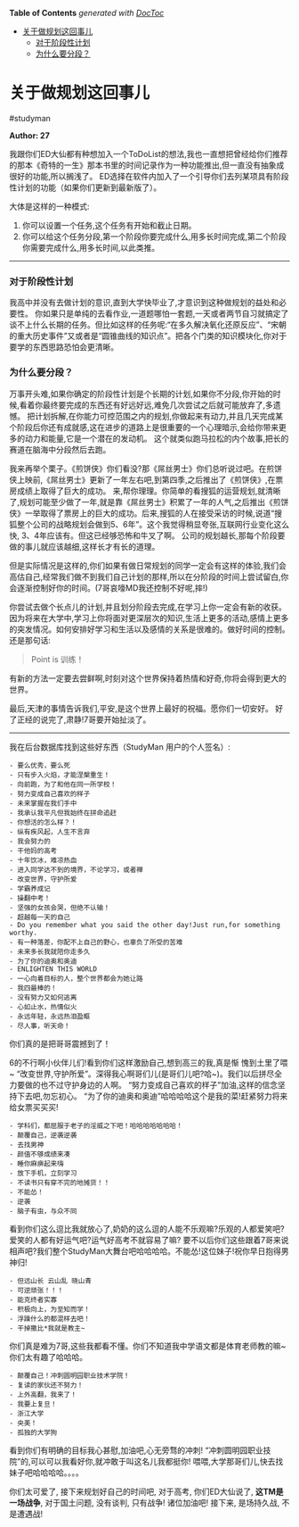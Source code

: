 <!-- START doctoc generated TOC please keep comment here to allow auto update -->
<!-- DON'T EDIT THIS SECTION, INSTEAD RE-RUN doctoc TO UPDATE -->
**Table of Contents**  *generated with [DocToc](https://github.com/thlorenz/doctoc)*

- [关于做规划这回事儿](#%E5%85%B3%E4%BA%8E%E5%81%9A%E8%A7%84%E5%88%92%E8%BF%99%E5%9B%9E%E4%BA%8B%E5%84%BF)
    - [对于阶段性计划](#%E5%AF%B9%E4%BA%8E%E9%98%B6%E6%AE%B5%E6%80%A7%E8%AE%A1%E5%88%92)
    - [为什么要分段？](#%E4%B8%BA%E4%BB%80%E4%B9%88%E8%A6%81%E5%88%86%E6%AE%B5)

<!-- END doctoc generated TOC please keep comment here to allow auto update -->

# 关于做规划这回事儿
#studyman

**Author: 27**

我跟你们ED大仙都有种想加入一个ToDoList的想法,我也一直想把曾经给你们推荐的那本《奇特的一生》那本书里的时间记录作为一种功能推出,但一直没有抽象成很好的功能,所以搁浅了。 
ED选择在软件内加入了一个引导你们去列某项具有阶段性计划的功能（如果你们更新到最新版了）。

大体是这样的一种模式:
1. 你可以设置一个任务,这个任务有开始和截止日期。
2. 你可以给这个任务分段,第一个阶段你要完成什么,用多长时间完成,第二个阶段你需要完成什么,用多长时间,以此类推。

- - - -

### 对于阶段性计划

我高中并没有去做计划的意识,直到大学快毕业了,才意识到这种做规划的益处和必要性。
你如果只是单纯的去看作业,一道题哪怕一套题,一天或者两节自习就搞定了谈不上什么长期的任务。但比如这样的任务呢:“在多久解决氧化还原反应”、“宋朝的重大历史事件”又或者是“圆锥曲线的知识点”。把各个门类的知识模块化,你对于要学的东西思路恐怕会更清晰。

### 为什么要分段？

万事开头难,如果你确定的阶段性计划是个长期的计划,如果你不分段,你开始的时候,看着你最终要完成的东西还有好远好远,难免几次尝试之后就可能放弃了,多遗憾。
把计划拆解,在你能力可控范围之内的规划,你做起来有动力,并且几天完成某个阶段后你还有成就感,这在进步的道路上是很重要的一个心理暗示,会给你带来更多的动力和能量,它是一个潜在的发动机。
这个就类似跑马拉松的内个故事,把长的赛道在脑海中分段然后去跑。

我来再举个栗子。《煎饼侠》你们看没?那《屌丝男士》你们总听说过吧。在煎饼侠上映前,《屌丝男士》更新了一年左右吧,到第四季,之后推出了《煎饼侠》,在票房成绩上取得了巨大的成功。
来,帮你理理。你简单的看搜狐的运营规划,就清晰了,规划可能至少做了一年,就是靠《屌丝男士》积累了一年的人气,之后推出《煎饼侠》一举取得了票房上的巨大的成功。后来,搜狐的人在接受采访的时候,说道“搜狐整个公司的战略规划会做到5、6年”。这个我觉得稍显夸张,互联网行业变化这么快, 3、4年应该有。但这已经够恐怖和牛叉了啊。
公司的规划越长,那每个阶段要做的事儿就应该越细,这样长才有长的道理。

但是实际情况是这样的,你们如果有做日常规划的同学一定会有这样的体验,我们会高估自己,经常我们做不到我们自己计划的那样,所以在分阶段的时间上尝试留白,你会逐渐控制好你的时间。(7哥哀嚎MD我还控制不好呢,摔!)

你尝试去做个长点儿的计划,并且划分阶段去完成,在学习上你一定会有新的收获。
因为将来在大学中,学习上你将面对更深层次的知识,生活上更多的活动,感情上更多的突发情况。如何安排好学习和生活以及感情的关系是很难的。做好时间的控制。还是那句话:

> Point is 训练！  

有新的方法一定要去尝鲜啊,时刻对这个世界保持着热情和好奇,你将会得到更大的世界。

最后,天津的事情告诉我们,平安,是这个世界上最好的祝福。愿你们一切安好。
好了正经的说完了,肃静!7哥要开始扯淡了。

- - - -

我在后台数据库找到这些好东西（StudyMan 用户的个人签名）:

```text
- 要么优秀，要么死
- 只有步入火焰，才能涅槃重生！
- 向前跑，为了和他在同一所学校！
- 努力变成自己喜欢的样子
- 未来掌握在我们手中
- 我承认我平凡但我始终在拼命追赶
- 你想活的怎么样？！
- 纵有疾风起，人生不言弃
- 我会努力的
- 干他妈的高考
- 十年饮冰，难凉热血
- 进入同学达不到的境界，不论学习，或者禅
- 改变世界，守护所爱
- 学霸养成记
- 操翻中考！
- 坚强的女孩会哭，但绝不认输！
- 超越每一天的自己
- Do you remember what you said the other day!Just run,for something worthy.
- 有一种落差，你配不上自己的野心，也辜负了所受的苦难
- 未来多长我就陪你走多久
- 为了你的迪奥和奥迪
- ENLIGHTEN THIS WORLD
- 一心向着目标的人，整个世界都会为她让路
- 我四最棒的！
- 没有努力又如何逃离
- 心如止水，热情似火
- 永远年轻，永远热泪盈眶
- 尽人事，听天命！
```

你们真的是把哥哥震撼到了！

6的不行啊小伙伴儿们!看到你们这样激励自己,想到高三的我,真是惭 愧到土里了喂~
“改变世界,守护所爱”。深得我心啊哥们儿(是哥们儿吧?哈~)。我们以后拼尽全力要做的也不过守护身边的人啊。
“努力变成自己喜欢的样子”加油,这样的信念坚持下去吧,勿忘初心。
“为了你的迪奥和奥迪”哈哈哈哈这个是我的菜!赶紧努力将来给女票买买买!

```text
- 学科们，都屈服于老子的淫威之下吧！哈哈哈哈哈哈哈！
- 颠覆自己，逆袭逆袭
- 去找男神
- 颜值不够成绩来凑
- 睡你麻痹起来嗨
- 放下手机，立刻学习
- 不读书只有穿不完的地摊货！！
- 不能怂！
- 逆袭
- 脑子有虫，与众不同
```

看到你们这么逗比我就放心了,奶奶的这么逗的人能不乐观嘛?乐观的人都爱笑吧?爱笑的人都有好运气吧?运气好高考不就容易了嘛? 要不以后你们这些跟着7哥来说相声吧?我们整个StudyMan大舞台吧哈哈哈哈。不能怂!这位妹子!祝你早日抱得男神归!

```text
- 但远山长 云山乱 晓山青
- 可逆顽张！！！
- 能克终者实寡
- 积极向上，为至知而学！
- 浮躁什么的都混样去吧！
- 干掉撒比*我就是教主~
```

你们真是难为7哥,这些我都看不懂。你们不知道我中学语文都是体育老师教的嘛~你们太有趣了哈哈哈。

```text
- 颠覆自己！冲刺圆明园职业技术学院！
- 复读的家伙还不努力！
- 上外高翻，我来了！
- 我要上复旦！
- 浙江大学
- 央美！
- 孤独的大学狗
```

看到你们有明确的目标我心甚慰,加油吧,心无旁骛的冲刺! “冲刺圆明园职业技院”的,可以可以我看好你,就冲敢于叫这名儿我都挺你! 喂喂,大学那哥们儿,快去找妹子吧哈哈哈哈。。。。

你们太可爱了, 接下来规划好自己的时间吧, 对于高考, 你们ED大仙说了, **这TM是一场战争**, 对于国土问题, 没有谈判, 只有战争! 诸位加油吧! 接下来, 是场持久战, 不是遭遇战!